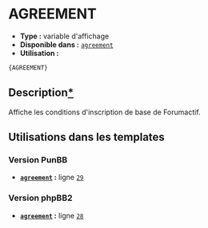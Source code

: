# AGREEMENT
* __Type :__ variable d'affichage
* __Disponible dans :__ [`agreement`](../tpl/var/agreement.md)
* __Utilisation :__

```html
{AGREEMENT}
```

## Description[*](https://fa-tvars.appspot.com/var/AGREEMENT)
Affiche les conditions d'inscription de base de Forumactif.

## Utilisations dans les templates

### Version PunBB
* __[`agreement`](../tpl/var/agreement.md#readme) :__ ligne [`29`](../tpl/src/punbb/agreement.tpl#L29)

### Version phpBB2
* __[`agreement`](../tpl/var/agreement.md#readme) :__ ligne [`28`](../tpl/src/subsilver/agreement.tpl#L28)